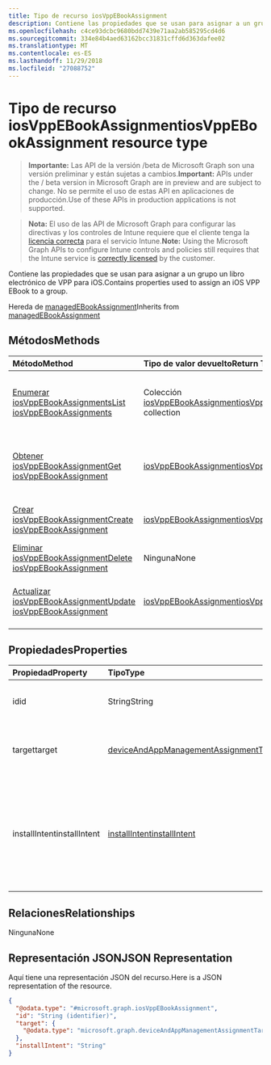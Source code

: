 ```yaml
---
title: Tipo de recurso iosVppEBookAssignment
description: Contiene las propiedades que se usan para asignar a un grupo un libro electrónico de VPP para iOS.
ms.openlocfilehash: c4ce93dcbc9680bdd7439e71aa2ab585295cd4d6
ms.sourcegitcommit: 334e84b4aed63162bcc31831cffd6d363dafee02
ms.translationtype: MT
ms.contentlocale: es-ES
ms.lasthandoff: 11/29/2018
ms.locfileid: "27088752"
---
```

# <a name="iosvppebookassignment-resource-type"></a><span data-ttu-id="cf78d-103">Tipo de recurso iosVppEBookAssignment</span><span class="sxs-lookup"><span data-stu-id="cf78d-103">iosVppEBookAssignment resource type</span></span>

> <span data-ttu-id="cf78d-104">**Importante:** Las API de la versión /beta de Microsoft Graph son una versión preliminar y están sujetas a cambios.</span><span class="sxs-lookup"><span data-stu-id="cf78d-104">**Important:** APIs under the / beta version in Microsoft Graph are in preview and are subject to change.</span></span> <span data-ttu-id="cf78d-105">No se permite el uso de estas API en aplicaciones de producción.</span><span class="sxs-lookup"><span data-stu-id="cf78d-105">Use of these APIs in production applications is not supported.</span></span>

> <span data-ttu-id="cf78d-106">**Nota:** El uso de las API de Microsoft Graph para configurar las directivas y los controles de Intune requiere que el cliente tenga la [licencia correcta](https://go.microsoft.com/fwlink/?linkid=839381) para el servicio Intune.</span><span class="sxs-lookup"><span data-stu-id="cf78d-106">**Note:** Using the Microsoft Graph APIs to configure Intune controls and policies still requires that the Intune service is [correctly licensed](https://go.microsoft.com/fwlink/?linkid=839381) by the customer.</span></span>

<span data-ttu-id="cf78d-107">Contiene las propiedades que se usan para asignar a un grupo un libro electrónico de VPP para iOS.</span><span class="sxs-lookup"><span data-stu-id="cf78d-107">Contains properties used to assign an iOS VPP EBook to a group.</span></span>

<span data-ttu-id="cf78d-108">Hereda de [managedEBookAssignment](../resources/intune-books-managedebookassignment.md)</span><span class="sxs-lookup"><span data-stu-id="cf78d-108">Inherits from [managedEBookAssignment](../resources/intune-books-managedebookassignment.md)</span></span>

## <a name="methods"></a><span data-ttu-id="cf78d-109">Métodos</span><span class="sxs-lookup"><span data-stu-id="cf78d-109">Methods</span></span>
|<span data-ttu-id="cf78d-110">Método</span><span class="sxs-lookup"><span data-stu-id="cf78d-110">Method</span></span>|<span data-ttu-id="cf78d-111">Tipo de valor devuelto</span><span class="sxs-lookup"><span data-stu-id="cf78d-111">Return Type</span></span>|<span data-ttu-id="cf78d-112">Descripción</span><span class="sxs-lookup"><span data-stu-id="cf78d-112">Description</span></span>|
|:---|:---|:---|
|[<span data-ttu-id="cf78d-113">Enumerar iosVppEBookAssignments</span><span class="sxs-lookup"><span data-stu-id="cf78d-113">List iosVppEBookAssignments</span></span>](../api/intune-books-iosvppebookassignment-list.md)|<span data-ttu-id="cf78d-114">Colección [iosVppEBookAssignment](../resources/intune-books-iosvppebookassignment.md)</span><span class="sxs-lookup"><span data-stu-id="cf78d-114">[iosVppEBookAssignment](../resources/intune-books-iosvppebookassignment.md) collection</span></span>|<span data-ttu-id="cf78d-115">Enumere las propiedades y las relaciones de los objetos [iosVppEBookAssignment](../resources/intune-books-iosvppebookassignment.md).</span><span class="sxs-lookup"><span data-stu-id="cf78d-115">List properties and relationships of the [iosVppEBookAssignment](../resources/intune-books-iosvppebookassignment.md) objects.</span></span>|
|[<span data-ttu-id="cf78d-116">Obtener iosVppEBookAssignment</span><span class="sxs-lookup"><span data-stu-id="cf78d-116">Get iosVppEBookAssignment</span></span>](../api/intune-books-iosvppebookassignment-get.md)|[<span data-ttu-id="cf78d-117">iosVppEBookAssignment</span><span class="sxs-lookup"><span data-stu-id="cf78d-117">iosVppEBookAssignment</span></span>](../resources/intune-books-iosvppebookassignment.md)|<span data-ttu-id="cf78d-118">Lea las propiedades y las relaciones del objeto [iosVppEBookAssignment](../resources/intune-books-iosvppebookassignment.md).</span><span class="sxs-lookup"><span data-stu-id="cf78d-118">Read properties and relationships of the [iosVppEBookAssignment](../resources/intune-books-iosvppebookassignment.md) object.</span></span>|
|[<span data-ttu-id="cf78d-119">Crear iosVppEBookAssignment</span><span class="sxs-lookup"><span data-stu-id="cf78d-119">Create iosVppEBookAssignment</span></span>](../api/intune-books-iosvppebookassignment-create.md)|[<span data-ttu-id="cf78d-120">iosVppEBookAssignment</span><span class="sxs-lookup"><span data-stu-id="cf78d-120">iosVppEBookAssignment</span></span>](../resources/intune-books-iosvppebookassignment.md)|<span data-ttu-id="cf78d-121">Cree un objeto [iosVppEBookAssignment](../resources/intune-books-iosvppebookassignment.md).</span><span class="sxs-lookup"><span data-stu-id="cf78d-121">Create a new [iosVppEBookAssignment](../resources/intune-books-iosvppebookassignment.md) object.</span></span>|
|[<span data-ttu-id="cf78d-122">Eliminar iosVppEBookAssignment</span><span class="sxs-lookup"><span data-stu-id="cf78d-122">Delete iosVppEBookAssignment</span></span>](../api/intune-books-iosvppebookassignment-delete.md)|<span data-ttu-id="cf78d-123">Ninguna</span><span class="sxs-lookup"><span data-stu-id="cf78d-123">None</span></span>|<span data-ttu-id="cf78d-124">Elimina un [iosVppEBookAssignment](../resources/intune-books-iosvppebookassignment.md).</span><span class="sxs-lookup"><span data-stu-id="cf78d-124">Deletes a [iosVppEBookAssignment](../resources/intune-books-iosvppebookassignment.md).</span></span>|
|[<span data-ttu-id="cf78d-125">Actualizar iosVppEBookAssignment</span><span class="sxs-lookup"><span data-stu-id="cf78d-125">Update iosVppEBookAssignment</span></span>](../api/intune-books-iosvppebookassignment-update.md)|[<span data-ttu-id="cf78d-126">iosVppEBookAssignment</span><span class="sxs-lookup"><span data-stu-id="cf78d-126">iosVppEBookAssignment</span></span>](../resources/intune-books-iosvppebookassignment.md)|<span data-ttu-id="cf78d-127">Actualice las propiedades de un objeto [iosVppEBookAssignment](../resources/intune-books-iosvppebookassignment.md).</span><span class="sxs-lookup"><span data-stu-id="cf78d-127">Update the properties of a [iosVppEBookAssignment](../resources/intune-books-iosvppebookassignment.md) object.</span></span>|

## <a name="properties"></a><span data-ttu-id="cf78d-128">Propiedades</span><span class="sxs-lookup"><span data-stu-id="cf78d-128">Properties</span></span>
|<span data-ttu-id="cf78d-129">Propiedad</span><span class="sxs-lookup"><span data-stu-id="cf78d-129">Property</span></span>|<span data-ttu-id="cf78d-130">Tipo</span><span class="sxs-lookup"><span data-stu-id="cf78d-130">Type</span></span>|<span data-ttu-id="cf78d-131">Descripción</span><span class="sxs-lookup"><span data-stu-id="cf78d-131">Description</span></span>|
|:---|:---|:---|
|<span data-ttu-id="cf78d-132">id</span><span class="sxs-lookup"><span data-stu-id="cf78d-132">id</span></span>|<span data-ttu-id="cf78d-133">String</span><span class="sxs-lookup"><span data-stu-id="cf78d-133">String</span></span>|<span data-ttu-id="cf78d-134">Clave de la entidad.</span><span class="sxs-lookup"><span data-stu-id="cf78d-134">Key of the entity.</span></span> <span data-ttu-id="cf78d-135">Heredado de [managedEBookAssignment](../resources/intune-books-managedebookassignment.md)</span><span class="sxs-lookup"><span data-stu-id="cf78d-135">Inherited from [managedEBookAssignment](../resources/intune-books-managedebookassignment.md)</span></span>|
|<span data-ttu-id="cf78d-136">target</span><span class="sxs-lookup"><span data-stu-id="cf78d-136">target</span></span>|[<span data-ttu-id="cf78d-137">deviceAndAppManagementAssignmentTarget</span><span class="sxs-lookup"><span data-stu-id="cf78d-137">deviceAndAppManagementAssignmentTarget</span></span>](../resources/intune-shared-deviceandappmanagementassignmenttarget.md)|<span data-ttu-id="cf78d-138">El destino de la asignación para el libro electrónico.</span><span class="sxs-lookup"><span data-stu-id="cf78d-138">The assignment target for eBook.</span></span> <span data-ttu-id="cf78d-139">Heredado de [managedEBookAssignment](../resources/intune-books-managedebookassignment.md)</span><span class="sxs-lookup"><span data-stu-id="cf78d-139">Inherited from [managedEBookAssignment](../resources/intune-books-managedebookassignment.md)</span></span>|
|<span data-ttu-id="cf78d-140">installIntent</span><span class="sxs-lookup"><span data-stu-id="cf78d-140">installIntent</span></span>|[<span data-ttu-id="cf78d-141">installIntent</span><span class="sxs-lookup"><span data-stu-id="cf78d-141">installIntent</span></span>](../resources/intune-shared-installintent.md)|<span data-ttu-id="cf78d-142">El objetivo de instalación para el libro electrónico.</span><span class="sxs-lookup"><span data-stu-id="cf78d-142">The install intent for eBook.</span></span> <span data-ttu-id="cf78d-143">Se hereda de [managedEBookAssignment](../resources/intune-books-managedebookassignment.md).</span><span class="sxs-lookup"><span data-stu-id="cf78d-143">Inherited from [managedEBookAssignment](../resources/intune-books-managedebookassignment.md).</span></span> <span data-ttu-id="cf78d-144">Los valores posibles son: `available`, `required`, `uninstall` y `availableWithoutEnrollment`.</span><span class="sxs-lookup"><span data-stu-id="cf78d-144">Possible values are: `available`, `required`, `uninstall`, `availableWithoutEnrollment`.</span></span>|

## <a name="relationships"></a><span data-ttu-id="cf78d-145">Relaciones</span><span class="sxs-lookup"><span data-stu-id="cf78d-145">Relationships</span></span>
<span data-ttu-id="cf78d-146">Ninguna</span><span class="sxs-lookup"><span data-stu-id="cf78d-146">None</span></span>
## <a name="json-representation"></a><span data-ttu-id="cf78d-147">Representación JSON</span><span class="sxs-lookup"><span data-stu-id="cf78d-147">JSON Representation</span></span>
<span data-ttu-id="cf78d-148">Aquí tiene una representación JSON del recurso.</span><span class="sxs-lookup"><span data-stu-id="cf78d-148">Here is a JSON representation of the resource.</span></span>
<!-- {
  "blockType": "resource",
  "keyProperty": "id",
  "@odata.type": "microsoft.graph.iosVppEBookAssignment"
}
-->
``` json
{
  "@odata.type": "#microsoft.graph.iosVppEBookAssignment",
  "id": "String (identifier)",
  "target": {
    "@odata.type": "microsoft.graph.deviceAndAppManagementAssignmentTarget"
  },
  "installIntent": "String"
}
```





